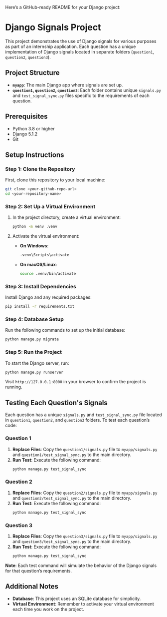 Here’s a GitHub-ready README for your Django project:


# Django Signals Project

This project demonstrates the use of Django signals for various purposes as part of an internship application. Each question has a unique implementation of Django signals located in separate folders (`question1`, `question2`, `question3`). 

## Project Structure

- **`myapp`**: The main Django app where signals are set up.
- **`question1`, `question2`, `question3`**: Each folder contains unique `signals.py` and `test_signal_sync.py` files specific to the requirements of each question.

## Prerequisites

- Python 3.8 or higher
- Django 5.1.2
- Git

## Setup Instructions

### Step 1: Clone the Repository

First, clone this repository to your local machine:
```bash
git clone <your-github-repo-url>
cd <your-repository-name>
```

### Step 2: Set Up a Virtual Environment

1. In the project directory, create a virtual environment:
   ```bash
   python -m venv .venv
   ```

2. Activate the virtual environment:
   - **On Windows**:
     ```bash
     .venv\Scripts\activate
     ```
   - **On macOS/Linux**:
     ```bash
     source .venv/bin/activate
     ```

### Step 3: Install Dependencies

Install Django and any required packages:
```bash
pip install -r requirements.txt
```

### Step 4: Database Setup

Run the following commands to set up the initial database:
```bash
python manage.py migrate
```

### Step 5: Run the Project

To start the Django server, run:
```bash
python manage.py runserver
```

Visit `http://127.0.0.1:8000` in your browser to confirm the project is running.

## Testing Each Question's Signals

Each question has a unique `signals.py` and `test_signal_sync.py` file located in `question1`, `question2`, and `question3` folders. To test each question’s code:

### Question 1

1. **Replace Files**: Copy the `question1/signals.py` file to `myapp/signals.py` and `question1/test_signal_sync.py` to the main directory.
2. **Run Test**: Execute the following command:
   ```bash
   python manage.py test_signal_sync
   ```

### Question 2

1. **Replace Files**: Copy the `question2/signals.py` file to `myapp/signals.py` and `question2/test_signal_sync.py` to the main directory.
2. **Run Test**: Execute the following command:
   ```bash
   python manage.py test_signal_sync
   ```

### Question 3

1. **Replace Files**: Copy the `question3/signals.py` file to `myapp/signals.py` and `question3/test_signal_sync.py` to the main directory.
2. **Run Test**: Execute the following command:
   ```bash
   python manage.py test_signal_sync
   ```

**Note**: Each test command will simulate the behavior of the Django signals for that question’s requirements.

## Additional Notes

- **Database**: This project uses an SQLite database for simplicity.
- **Virtual Environment**: Remember to activate your virtual environment each time you work on the project.
